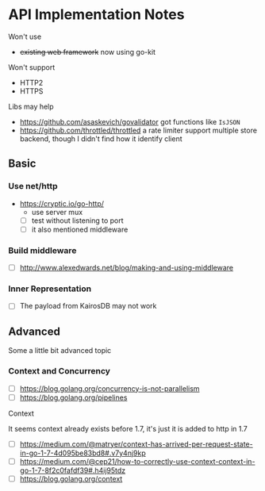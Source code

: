 # API Implementation Notes

Won't use

- ~~existing web framework~~ now using go-kit

Won't support

- HTTP2
- HTTPS

Libs may help

- https://github.com/asaskevich/govalidator got functions like `IsJSON`
- https://github.com/throttled/throttled a rate limiter support multiple store backend, though I didn't find how it identify client

## Basic

### Use net/http

- https://cryptic.io/go-http/
  - use server mux
  - [ ] test without listening to port
  - [ ] it also mentioned middleware
  
### Build middleware

- [ ] http://www.alexedwards.net/blog/making-and-using-middleware

### Inner Representation

- [ ] The payload from KairosDB may not work

## Advanced

Some a little bit advanced topic

### Context and Concurrency

- [ ] https://blog.golang.org/concurrency-is-not-parallelism
- [ ] https://blog.golang.org/pipelines

Context

It seems context already exists before 1.7, it's just it is added to http in 1.7

- [ ] https://medium.com/@matryer/context-has-arrived-per-request-state-in-go-1-7-4d095be83bd8#.v7y4nj9kp
- [ ] https://medium.com/@cep21/how-to-correctly-use-context-context-in-go-1-7-8f2c0fafdf39#.h4ij95tdz
- [ ] https://blog.golang.org/context
